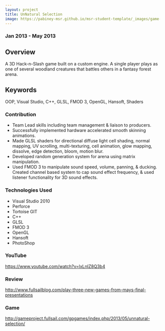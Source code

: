 ```yaml
---
layout: project
title: UnNatural Selection
image: https://pabiney-msr.github.io/msr-student-template/_images/game-project-unnatural-selection.jpg
---
```

### Jan 2013 - May 2013

## Overview
A 3D Hack-n-Slash game built on a custom engine. A single player plays as one of several woodland creatures that battles others in a fantasy forest arena.

## Keywords
OOP, Visual Studio, C++, GLSL, FMOD 3, OpenGL, Hansoft, Shaders

### Contribution
* Team Lead skills including team management & liaison to producers.
* Successfully implemented hardware accelerated smooth skinning animations.
* Made GLSL shaders for directional diffuse light cell shading, normal mapping, UV scrolling, multi-texturing, cell animation, glow mapping, dissolve, edge detection, bloom, motion blur.
* Developed random generation system for arena using matrix manipulation.
* Used FMOD 3 to manipulate sound speed, volume, panning, & ducking. Created channel based system to cap sound effect frequency, & used listener functionality for 3D sound effects.

### Technologies Used
* Visual Studio 2010
* Perforce
* Tortoise GIT
* C++
* GLSL
* FMOD 3
* OpenGL
* Hansoft
* PhotoShop

### YouTube
https://www.youtube.com/watch?v=lxLnIZ8Q3b4

### Review
http://www.fullsailblog.com/play-three-new-games-from-mays-final-presentations

### Game
http://gameproject.fullsail.com/gpgames/index.php/2013/05/unnatural-selection/
